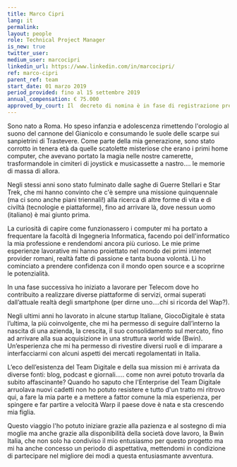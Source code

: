 ```yaml
---
title: Marco Cipri
lang: it
permalink: 
layout: people
role: Technical Project Manager
is_new: true
twitter_user: 
medium_user: marcocipri
linkedin_url: https://www.linkedin.com/in/marcocipri/
ref: marco-cipri
parent_ref: team
start_date: 01 marzo 2019
period_provided: fino al 15 settembre 2019
annual_compensation: € 75.000
approved_by_court: Il  decreto di nomina è in fase di registrazione presso la Corte dei Conti..
---
```

Sono nato a Roma. Ho speso infanzia e adolescenza rimettendo l'orologio al suono del cannone del Gianicolo e consumando le suole delle scarpe sui sanpietrini di Trastevere.
Come parte della mia generazione, sono stato corrotto in tenera età da quelle scatolette misteriose che erano i primi home computer, che avevano portato la magia nelle nostre camerette, trasformandole in cimiteri di joystick e musicassette a nastro…. le memorie di massa di allora.

Negli stessi anni sono stato fulminato dalle saghe di Guerre Stellari e Star Trek, che mi hanno convinto che c'è sempre una missione quinquennale (ma ci sono anche piani triennali!) alla ricerca di altre forme di vita e di civiltà (tecnologie e piattaforme), fino ad arrivare là, dove nessun uomo (italiano) è mai giunto prima.

La curiosità di capire come funzionassero i computer mi ha portato a frequentare la facoltà di Ingegneria Informatica, facendo poi dell'informatico la mia professione e rendendomi ancora più curioso. Le mie prime esperienze lavorative mi hanno proiettato nel mondo dei primi internet provider romani, realtà fatte di passione e tanta buona volontà. Lì ho cominciato a prendere confidenza con il mondo open source e a scoprirne le potenzialità. 

In una fase successiva ho iniziato a lavorare per Telecom dove ho contribuito a realizzare diverse piattaforme  di servizi, ormai superati dall’attuale realtà degli smartphone (per dirne uno….chi si ricorda del Wap?).
 
Negli ultimi anni ho lavorato in alcune startup Italiane, GiocoDigitale è stata  l’ultima, la più coinvolgente, che mi ha permesso di seguire dall’interno la nascita di una azienda, la crescita, il suo consolidamento sul mercato, fino ad arrivare alla sua acquisizione in una struttura world wide (Bwin). Un’esperienza che mi ha permesso di rivestire diversi ruoli e di imparare a interfacciarmi con alcuni aspetti dei mercati regolamentati in Italia.

L’eco dell’esistenza del Team Digitale e della sua mission mi è arrivata da diverse fonti: blog, podcast e giornali….. come non avrei potuto trovarla da subito affascinante? Quando ho saputo che l'Enterprise del Team Digitale arruolava nuovi cadetti non ho potuto resistere e tutto d'un tratto mi ritrovo qui, a fare la mia parte e a mettere a fattor comune la mia esperienza, per spingere e far partire a velocità Warp il paese dove è nata e sta crescendo mia figlia.

Questo viaggio l'ho potuto iniziare grazie alla pazienza e al sostegno di mia moglie ma anche grazie alla disponibilità della società dove lavoro, la Bwin Italia, che non solo ha condiviso il mio entusiasmo per questo progetto ma mi ha anche concesso un periodo di aspettativa, mettendomi in condizione di partecipare nel migliore dei modi a questa entusiasmante avventura.

